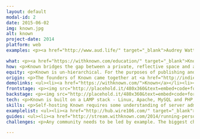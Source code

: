 ```yaml
---
layout: default
modal-id: 2
date: 2015-06-02
img: known.jpg
alt: known
project-date: 2014
platform: web
examples: <p><a href="http://www.aud.life/" target="_blank">Audrey Watters</a>, <a href="http://www.leoville.net/" target="_blank">Leo Laporte</a>, <a href="http://links.windley.com/" target="_blank">Phil Windley</a>, <a href="http://www.endless.systems/" target="_blank">Warren Ellis</a></p>

what: <p><a href="https://withknown.com/education/" target="_blank">Known</a> is a personal learning environment for the connected student. Publish course projects, reflect on your learning, and share ideas with your peers.</p>
how: <p>Known bridges the gap between a private, reflective space and a community platform. Everyone gets their own space to publish and reflect. However, by sharing ideas with their class group, students get valuable feedback and new insights on their learning.</p>
equity: <p>Known is un-hierarchical. For the purposes of publishing and discussion, every use is equal to every other user. Furthermore, <a href="https://withknown.com/opensource/">the platform itself is open source</a>, and can be adopted and modified by any size of institution.</p>
origin: <p>The founders of Known came together at <a href="http://indiewebcamp.com" target="_blank">IndieWebCamp</a>, an event centered around empowering users to own their own conversations and content online. Separately, we had cofounded <a href="http://elgg.org" target="_blank">Elgg</a>, the community platform for education, and worked with brands like Microsoft, eBay and Intel. We saw a need to create a user-controlled publishing space for the social media age, that worked as well on a phone as it did on a computer, and that had social connectivity built into the core of its design.</p> 
demolinks: <ul><li><a href="https://withknown.com/">Known</a></li><li><a href="https://withknown.com/education/" target="_blank">Known for Education</a></li></ul>
frontstage: <p><img src="http://placehold.it/480x360&text=embed+code+for+your+video"></p>
backstage: <p><img src="http://placehold.it/480x360&text=embed+code+for+your+video"></p>
tech: <p>Known is built on a LAMP stack - Linux, Apache, MySQL and PHP, similarly to WordPress. It can be run on a single site, or scaled up to handle publishing across a campus. The core platform is open source, while course discussion, campus management software and support are available with an annual license. The platform is fully-responsive and works well on any device, and native mobile apps are coming soon.</p><p>Additionally, a fully-hosted turnkey service exists, where 200 users can collaborate on a website with unlimited storage and bandwidth, including CDN, for $10 a month. Campus-level hosting is also available.</p>
skills: <p>Self-hosting Known requires some understanding of server administration. The managed version requires no technical knowledge.</p>
examplelist: <ul><li><a href="http://hub.wire106.com/" target="_blank">Wire106 Hub</a> (Fall 2014)</li><li><a href="https://virtualbodies.withknown.com/" target="_blank">Gender, Violence and Technology</a></li></ul>
guides: <ul><li><a href="http://stream.withknown.com/2014/running-personal-connected-courses-with-known-edtech-edtechchat" target="_blank">Running personal, connected courses with Known</a></li><li><a href="http://bavatuesdays.com/teaching-without-wordpress-exploring-the-known-world/" target="_blank">Teaching Without WordPress - Exploring the Known World</a></li><li><a href="http://twit.tv/show/this-week-in-google/266">This Week in Google - The IndieWeb</a></li><li><a href="https://www.youtube.com/watch?v=Nzq64Yatt7I" target="_blank">Connecting to the Indie Web</a></li></ul>
challenges: <p>Any community needs to be led by example. The biggest challenge is establishing a productive community culture. However, moderation, campus management software and an easy-to-use interface makes this easy.</p>

---
```

